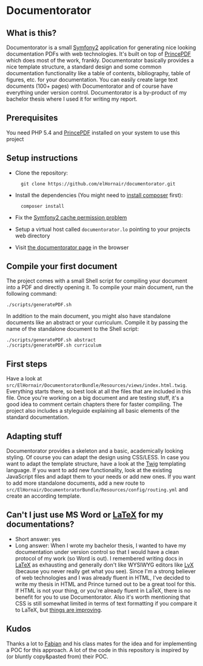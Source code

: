 # Documentorator

## What is this?
Documentorator is a small [Symfony2](http://www.symfony.com) application for generating nice looking documentation
PDFs with web technologies. It's built on top of [PrincePDF](http://www.princexml.com/) which does most of the work, frankly.
Documentorator basically provides a nice template structure, a standard design and some common documentation
functionality like a table of contents, bibliography, table of figures, etc. for your documentation. You can easily
create large text documents (100+ pages) with Documentorator and of course have everything under version control.
Documentorator is a by-product of my bachelor thesis where I used it for writing my report.

## Prerequisites
You need PHP 5.4 and [PrincePDF](http://www.princexml.com/) installed on your system to use this project

## Setup instructions
* Clone the repository:

        git clone https://github.com/elHornair/documentorator.git

* Install the dependencies (You might need to [install composer](https://getcomposer.org/download/) first):

        composer install

* Fix the [Symfony2 cache permission problem](http://blog.liip.ch/archive/2011/11/30/how-to-manage-cache-permissions-in-symfony2.html)
* Setup a virtual host called `documentorator.lo` pointing to your projects web directory
* Visit [the documentorator page](http://documentorator.lo/app_dev.php) in the browser

## Compile your first document
The project comes with a small Shell script for compiling your document into a PDF and directly opening it. To compile
your main document, run the following command:

    ./scripts/generatePDF.sh

In addition to the main document, you might also have standalone documents like an abstract or your curriculum. Compile
it by passing the name of the standalone document to the Shell script:

    ./scripts/generatePDF.sh abstract
    ./scripts/generatePDF.sh curriculum

## First steps
Have a look at `src/ElHornair/DocumentoratorBundle/Resources/views/index.html.twig`. Everything starts there, so best
look at all the files that are included in this file. Once you're working on a big document and are testing stuff,
it's a good idea to comment certain chapters there for faster compiling. The project also includes a styleguide
explaining all basic elements of the standard documentation.

## Adapting stuff
Documentorator provides a skeleton and a basic, academically looking styling. Of course you can adapt the design
using CSS/LESS. In case you want to adapt the template structure, have a look at the [Twig](http://www.twig.sensiolabs.org/)
templating language. If you want to add new functionality, look at the existing JavaScript files and adapt them to your
needs or add new ones.
If you want to add more standalone documents, add a new route to
`src/ElHornair/DocumentoratorBundle/Resources/config/routing.yml` and create an according template.

## Can't I just use MS Word or [LaTeX](http://www.latex-project.org) for my documentations?
* Short answer: yes
* Long answer: When I wrote my bachelor thesis, I wanted to have my documentation under version control so that I would
have a clean protocol of my work (so Word is out). I remembered writing docs in [LaTeX](http://www.latex-project.org/)
as exhausting and generally don't like WYSIWYG editors like [LyX](http://www.lyx.org/) (because you never really get
what you see). Since I'm a strong believer of web technologies and I was already fluent in HTML, I've decided to write
my thesis in HTML and Prince turned out to be a great tool for this. If HTML is not your thing, or you're already fluent
in LaTeX, there is no benefit for you to use Documentorator. Also it's worth mentioning that CSS is still somewhat
limited in terms of text formatting if you compare it to LaTeX, but [things are
improving](http://dev.w3.org/csswg/css-text-3).

## Kudos
Thanks a lot to [Fabian](https://github.com/fabian) and his class mates for the idea and for implementing a POC for this
approach. A lot of the code in this repository is inspired by (or bluntly copy&pasted from) their POC.
